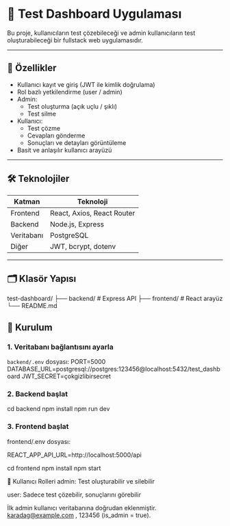 # 🧪 Test Dashboard Uygulaması

Bu proje, kullanıcıların test çözebileceği ve admin kullanıcıların test oluşturabileceği bir fullstack web uygulamasıdır.

---

## 🚀 Özellikler

- Kullanıcı kayıt ve giriş (JWT ile kimlik doğrulama)
- Rol bazlı yetkilendirme (user / admin)
- Admin:
  - Test oluşturma (açık uçlu / şıklı)
  - Test silme
- Kullanıcı:
  - Test çözme
  - Cevapları gönderme
  - Sonuçları ve detayları görüntüleme
- Basit ve anlaşılır kullanıcı arayüzü

---

## 🛠️ Teknolojiler

| Katman     | Teknoloji                      |
|------------|-------------------------------|
| Frontend   | React, Axios, React Router    |
| Backend    | Node.js, Express              |
| Veritabanı | PostgreSQL                    |
| Diğer      | JWT, bcrypt, dotenv           |

---

## 🗂️ Klasör Yapısı

test-dashboard/
├── backend/ # Express API
├── frontend/ # React arayüz
└── README.md

## 🔧 Kurulum

### 1. Veritabanı bağlantısını ayarla

`backend/.env` dosyası:
PORT=5000 
DATABASE_URL=postgresql://postgres:123456@localhost:5432/test_dashboard
JWT_SECRET=çokgizlibirsecret

### 2. Backend başlat


cd backend
npm install
npm run dev

### 3. Frontend başlat
frontend/.env dosyası:

REACT_APP_API_URL=http://localhost:5000/api

cd frontend
npm install
npm start

👤 Kullanıcı Rolleri
admin: Test oluşturabilir ve silebilir

user: Sadece test çözebilir, sonuçlarını görebilir

İlk admin kullanıcı veritabanına doğrudan eklenmiştir. karadag@example.com   , 123456 (is_admin = true).
